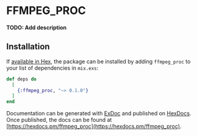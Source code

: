 # FFMPEG_PROC

**TODO: Add description**

## Installation

If [available in Hex](https://hex.pm/docs/publish), the package can be installed
by adding `ffmpeg_proc` to your list of dependencies in `mix.exs`:

```elixir
def deps do
  [
    {:ffmpeg_proc, "~> 0.1.0"}
  ]
end
```

Documentation can be generated with [ExDoc](https://github.com/elixir-lang/ex_doc)
and published on [HexDocs](https://hexdocs.pm). Once published, the docs can
be found at [https://hexdocs.pm/ffmpeg_proc](https://hexdocs.pm/ffmpeg_proc).

